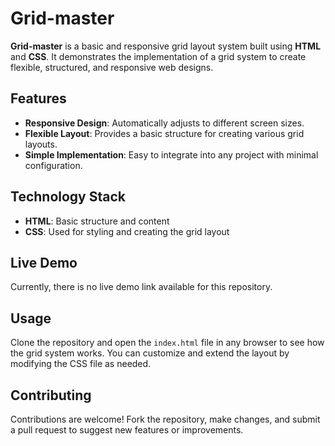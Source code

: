 # Grid-master

**Grid-master** is a basic and responsive grid layout system built using **HTML** and **CSS**. It demonstrates the implementation of a grid system to create flexible, structured, and responsive web designs.

## Features
- **Responsive Design**: Automatically adjusts to different screen sizes.
- **Flexible Layout**: Provides a basic structure for creating various grid layouts.
- **Simple Implementation**: Easy to integrate into any project with minimal configuration.

## Technology Stack
- **HTML**: Basic structure and content
- **CSS**: Used for styling and creating the grid layout

## Live Demo
Currently, there is no live demo link available for this repository.

## Usage
Clone the repository and open the `index.html` file in any browser to see how the grid system works. You can customize and extend the layout by modifying the CSS file as needed.

## Contributing
Contributions are welcome! Fork the repository, make changes, and submit a pull request to suggest new features or improvements.
